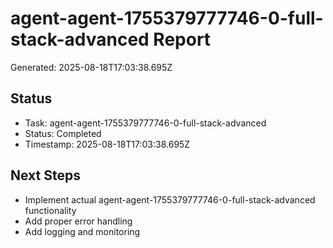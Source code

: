 # agent-agent-1755379777746-0-full-stack-advanced Report

Generated: 2025-08-18T17:03:38.695Z

## Status
- Task: agent-agent-1755379777746-0-full-stack-advanced
- Status: Completed
- Timestamp: 2025-08-18T17:03:38.695Z

## Next Steps
- Implement actual agent-agent-1755379777746-0-full-stack-advanced functionality
- Add proper error handling
- Add logging and monitoring
